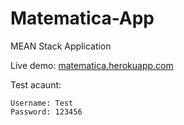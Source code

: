 # Matematica-App
MEAN Stack Application

Live demo: <a href="matematica.herokuapp.com">matematica.herokuapp.com</a>

Test acaunt:

    Username: Test
    Password: 123456
